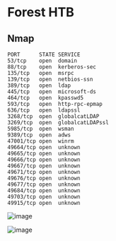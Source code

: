# Forest HTB

## Nmap

```
PORT      STATE SERVICE
53/tcp    open  domain
88/tcp    open  kerberos-sec
135/tcp   open  msrpc
139/tcp   open  netbios-ssn
389/tcp   open  ldap
445/tcp   open  microsoft-ds
464/tcp   open  kpasswd5
593/tcp   open  http-rpc-epmap
636/tcp   open  ldapssl
3268/tcp  open  globalcatLDAP
3269/tcp  open  globalcatLDAPssl
5985/tcp  open  wsman
9389/tcp  open  adws
47001/tcp open  winrm
49664/tcp open  unknown
49665/tcp open  unknown
49666/tcp open  unknown
49667/tcp open  unknown
49671/tcp open  unknown
49676/tcp open  unknown
49677/tcp open  unknown
49684/tcp open  unknown
49703/tcp open  unknown
49915/tcp open  unknown
```

![image](https://user-images.githubusercontent.com/5285547/124294786-fee12780-db4f-11eb-88e6-68fcfdd18055.png)

![image](https://user-images.githubusercontent.com/5285547/124294837-0e607080-db50-11eb-90a6-eed955859f71.png)



